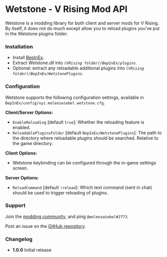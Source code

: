 # Wetstone - V Rising Mod API

Wetstone is a modding library for both client and server mods for V Rising. By itself, it does not do much except allow you to reload plugins you've put in the Wetstone plugins folder.

### Installation

- Install [BepInEx](https://v-rising.thunderstore.io/package/BepInEx/BepInExPack_V_Rising/).
- Extract _Wetstone.dll_ into _`(VRising folder)/BepInEx/plugins`_.
- Optional: extract any reloadable additional plugins into _`(VRising folder)/BepInEx/WetstonePlugins`_.

### Configuration

Wetstone supports the following configuration settings, available in `BepInEx/config/xyz.molenzwiebel.wetstone.cfg`.

**Client/Server Options:**
- `EnableReloading` [default `true`]: Whether the reloading feature is enabled.
- `ReloadablePluginsFolder` [default `BepInEx/WetstonePlugins`]: The path to the directory where reloadable plugins should be searched. Relative to the game directory.

**Client Options:**
- Wetstone keybinding can be configured through the in-game settings screen.

**Server Options:**
- `ReloadCommand` [default `!reload`]: Which text command (sent in chat) should be used to trigger reloading of plugins.

### Support

Join the [modding community](https://discord.gg/CWzkHvekg3), and ping `@molenzwiebel#2773`.

Post an issue on the [GitHub repository](https://github.com/molenzwiebel/Wetstone). 

### Changelog

- **1.0.0** Initial release